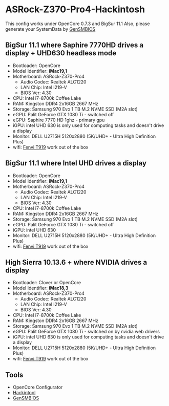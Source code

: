# ASRock-Z370-Pro4-Hackintosh

This config works under OpenCore 0.7.3 and BigSur 11.1
Also, please generate your SystemData by [GenSMBIOS](https://github.com/corpnewt/GenSMBIOS)

## BigSur 11.1 where Saphire 7770HD drives a display + UHD630 headless mode
* Bootloader: OpenCore
* Model Identifier:	**iMac19,1** 
* Motherboard: ASRock-Z370-Pro4
    * Audio Codec: Realtek ALC1220
    * LAN Chip: Intel I219-V
    * BIOS Ver: 4.30
* CPU: Intel i7-8700k Coffee Lake
* RAM: Kingston DDR4 2x16GB 2667 MHz
* Storage: Samsung 970 Evo 1 TB M.2 NVME SSD (M2A slot)  
* eGPU: Palit GeForce GTX 1080 Ti - switched off
* eGPU: Saphire 7770 HD 1ghz - primary gpu
* iGPU: intel UHD 630 is only used for computing tasks and doesn't drive a display
* Monitor: DELL U2715H 5120x2880 (5K/UHD+ - Ultra High Definition Plus)
* wifi: [Fenvi T919](https://aliexpress.ru/item/32778371977.html?&sku_id=12000018003239936) work out of the box

## BigSur 11.1 where Intel UHD drives a display
* Bootloader: OpenCore
* Model Identifier:	**iMac19,1** 
* Motherboard: ASRock-Z370-Pro4
    * Audio Codec: Realtek ALC1220
    * LAN Chip: Intel I219-V
    * BIOS Ver: 4.30
* CPU: Intel i7-8700k Coffee Lake
* RAM: Kingston DDR4 2x16GB 2667 MHz
* Storage: Samsung 970 Evo 1 TB M.2 NVME SSD (M2A slot)  
* eGPU: Palit GeForce GTX 1080 Ti - switched off
* iGPU: intel UHD 630
* Monitor: DELL U2715H 5120x2880 (5K/UHD+ - Ultra High Definition Plus)
* wifi: [Fenvi T919](https://aliexpress.ru/item/32778371977.html?&sku_id=12000018003239936) work out of the box

## High Sierra 10.13.6 + where NVIDIA drives a display
* Bootloader: Clover or OpenCore
* Model Identifier:	**iMac18,3**
* Motherboard: ASRock-Z370-Pro4
  * Audio Codec: Realtek ALC1220
  * LAN Chip: Intel I219-V
  * BIOS Ver: 4.30
* CPU: Intel i7-8700k Coffee Lake
* RAM: Kingston DDR4 2x16GB 2667 MHz
* Storage: Samsung 970 Evo 1 TB M.2 NVME SSD (M2A slot)
* eGPU: Palit GeForce GTX 1080 Ti - switched on by nvidia web drivers
* iGPU: intel UHD 630 is only used for computing tasks and doesn't drive a display
* Monitor: DELL U2715H 5120x2880 (5K/UHD+ - Ultra High Definition Plus)
* wifi: [Fenvi T919](https://aliexpress.ru/item/32778371977.html?&sku_id=12000018003239936) work out of the box

## Tools
* OpenCore Configurator
* [Hackintool](https://github.com/headkaze/Hackintool)
* [GenSMBIOS](https://github.com/corpnewt/GenSMBIOS)
